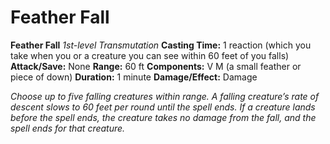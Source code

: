 # Feather Fall

**Feather Fall**
_1st-level Transmutation_
**Casting Time:** 1 reaction (which you take when you or a creature you can see within 60 feet of you falls)
**Attack/Save:** None
**Range:** 60 ft
**Components:** V M (a small feather or piece of down)
**Duration:** 1 minute
**Damage/Effect:** Damage

*Choose up to five falling creatures within range. A falling creature’s rate of descent slows to 60 feet per round until the spell ends. If a creature lands before the spell ends, the creature takes no damage from the fall, and the spell ends for that creature.*